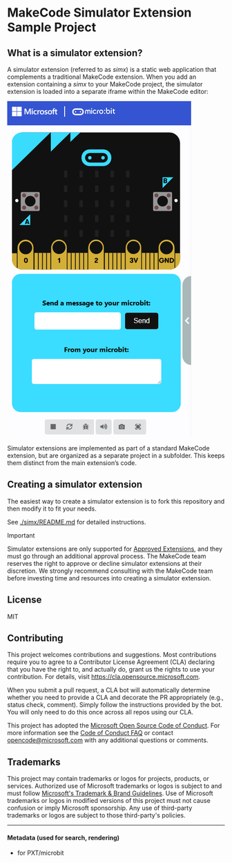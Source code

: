 # MakeCode Simulator Extension Sample Project

## What is a simulator extension?

A simulator extension (referred to as _simx_) is a static web application that complements a traditional MakeCode extension. When you add an extension containing a _simx_ to your MakeCode project, the simulator extension is loaded into a separate iframe within the MakeCode editor:

![simx screenshot](./assets/screenshot-1.png)

Simulator extensions are implemented as part of a standard MakeCode extension, but are organized as a separate project in a subfolder. This keeps them distinct from the main extension’s code.

## Creating a simulator extension

The easiest way to create a simulator extension is to fork this repository and then modify it to fit your needs.

See [./simx/README.md](./simx/README.md) for detailed instructions.

> [!IMPORTANT]
> Simulator extensions are only supported for [Approved Extensions](https://github.com/microsoft/pxt/blob/master/docs/extensions/approval.md), and they must go through an additional approval process. The MakeCode team reserves the right to approve or decline simulator extensions at their discretion. We strongly recommend consulting with the MakeCode team before investing time and resources into creating a simulator extension.

## License

MIT

## Contributing

This project welcomes contributions and suggestions. Most contributions require you to agree to a
Contributor License Agreement (CLA) declaring that you have the right to, and actually do, grant us
the rights to use your contribution. For details, visit https://cla.opensource.microsoft.com.

When you submit a pull request, a CLA bot will automatically determine whether you need to provide
a CLA and decorate the PR appropriately (e.g., status check, comment). Simply follow the instructions
provided by the bot. You will only need to do this once across all repos using our CLA.

This project has adopted the [Microsoft Open Source Code of Conduct](https://opensource.microsoft.com/codeofconduct/).
For more information see the [Code of Conduct FAQ](https://opensource.microsoft.com/codeofconduct/faq/) or
contact [opencode@microsoft.com](mailto:opencode@microsoft.com) with any additional questions or comments.

## Trademarks

This project may contain trademarks or logos for projects, products, or services. Authorized use of Microsoft
trademarks or logos is subject to and must follow
[Microsoft's Trademark & Brand Guidelines](https://www.microsoft.com/en-us/legal/intellectualproperty/trademarks/usage/general).
Use of Microsoft trademarks or logos in modified versions of this project must not cause confusion or imply Microsoft sponsorship.
Any use of third-party trademarks or logos are subject to those third-party's policies.

---

#### Metadata (used for search, rendering)

* for PXT/microbit
<script src="https://makecode.com/gh-pages-embed.js"></script><script>makeCodeRender("{{ site.makecode.home_url }}", "{{ site.github.owner_name }}/{{ site.github.repository_name }}");</script>
